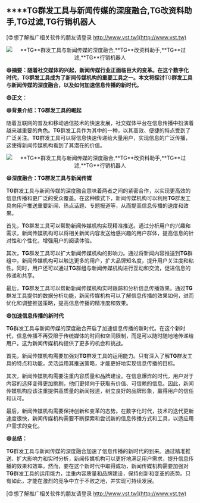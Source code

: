 ## ****TG**群发工具与新闻传媒的深度融合,**TG**改资料助手,**TG**过滤,**TG**行销机器人**

[😍想了解推广相关软件的朋友请登录 http://www.vst.tw](http://www.vst.tw)

 <center><img src="https://vst.tw/MP4/tuiguang/png/5.png" alt="**TG**群发工具与新闻传媒的深度融合,**TG**改资料助手,**TG**过滤,**TG**行销机器人"></center>

**😄摘要：随着社交媒体的兴起，新闻传媒行业正面临巨大的变革。在这个数字化时代，**TG**群发工具成为了新闻传媒机构的重要工具之一。本文将探讨**TG**群发工具与新闻传媒的深度融合，以及如何加速信息传播的新时代。**

**😄正文：**

**😄背景介绍：**TG**群发工具的崛起**

随着互联网的普及和移动通信技术的快速发展，社交媒体平台在信息传播中扮演着越来越重要的角色。**TG**群发工具作为其中的一种，以其高效、便捷的特点受到了广泛关注。**TG**群发工具可以将信息快速传递给大量用户，实现信息的广泛传播，这使得新闻传媒机构看到了其潜在的价值。

 <center><img src="https://vst.tw/MP4/tuiguang/png/7.png" alt="**TG**群发工具与新闻传媒的深度融合,**TG**改资料助手,**TG**过滤,**TG**行销机器人"></center>

**😄深度融合：**TG**群发工具与新闻传媒**

**TG**群发工具与新闻传媒的深度融合意味着两者之间的紧密合作，以实现更高效的信息传播和更广泛的受众覆盖。在这种模式下，新闻传媒机构可以利用**TG**群发工具向用户推送重要新闻、热点话题、专题报道等，从而提高信息传播的速度和效果。

首先，**TG**群发工具可以帮助新闻传媒机构实现精准推送。通过分析用户的兴趣和需求，新闻传媒机构可以将相关新闻内容发送给感兴趣的用户群体，提高信息的针对性和个性化，增强用户的阅读体验。

其次，**TG**群发工具可以扩大新闻传媒机构的影响力。通过将新闻内容推送到**TG**群组中，新闻传媒机构可以触达更多的用户，扩大品牌知名度，提升用户关注度和粘性。同时，用户还可以通过**TG**群组与新闻传媒机构进行互动和交流，促进信息的传递和共享。

最后，**TG**群发工具可以帮助新闻传媒机构实时跟踪和分析信息传播效果。通过**TG**群发工具提供的数据分析功能，新闻传媒机构可以了解信息传播的效果如何，进而优化和调整推送策略，提高信息传播的精准度和效果。

**😄加速信息传播的新时代**

**TG**群发工具与新闻传媒的深度融合开启了加速信息传播的新时代。在这个新时代，信息传播不再受限于传统媒体的时间和空间限制，而是可以随时随地地传递给用户。这为新闻传媒机构提供了更多的机会和挑战。

首先，新闻传媒机构需要加强对**TG**群发工具的运用能力。只有深入了解**TG**群发工具的特点和功能，灵活运用其推送策略，才能更好地实现信息传播的目标。

其次，新闻传媒机构需要注重内容质量和品牌建设。在信息爆炸的时代，用户对于内容的选择变得更加挑剔，他们更倾向于获取有价值、可信赖的信息。因此，新闻传媒机构应该注重提供高质量的新闻报道，树立良好的品牌形象，赢得用户的信任和认可。

最后，新闻传媒机构需要保持创新和变革的态势。在数字化时代，技术的迭代更新速度很快，新闻传媒机构需要不断探索和尝试新的信息传播方式和工具，以适应用户需求的变化。

**😄总结：**

**TG**群发工具与新闻传媒的深度融合加速了信息传播的新时代的到来。通过精准推送、扩大影响力和实时分析，新闻传媒机构可以更好地满足用户需求，提升信息传播的效果和效率。然而，要在这个新时代中取得成功，新闻传媒机构需要加强对**TG**群发工具的运用能力，注重内容质量和品牌建设，保持创新和变革的态势。只有如此，才能在激烈的竞争中立于不败之地，并实现可持续发展。

[😍想了解推广相关软件的朋友请登录 http://www.vst.tw](http://www.vst.tw)



